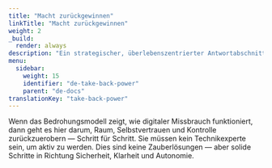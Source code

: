 ```yaml
---
title: "Macht zurückgewinnen"
linkTitle: "Macht zurückgewinnen"
weight: 2
_build:
  render: always
description: "Ein strategischer, überlebenszentrierter Antwortabschnitt."
menu:
  sidebar:
    weight: 15
    identifier: "de-take-back-power"
    parent: "de-docs"
translationKey: "take-back-power"
---
```


Wenn das Bedrohungsmodell zeigt, wie digitaler Missbrauch funktioniert, dann geht es hier darum, Raum, Selbstvertrauen und Kontrolle zurückzuerobern — Schritt für Schritt. Sie müssen kein Technikexperte sein, um aktiv zu werden. Dies sind keine Zauberlösungen — aber solide Schritte in Richtung Sicherheit, Klarheit und Autonomie.